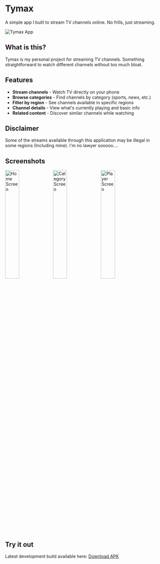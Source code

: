 # Tymax

A simple app I built to stream TV channels online. No frills, just streaming.

![Tymax App](https://tymax-screenshot.jpg)

## What is this?

Tymax is my personal project for streaming TV channels. Something straightforward to watch different channels without too much bloat.

## Features

- **Stream channels** - Watch TV directly on your phone
- **Browse categories** - Find channels by category (sports, news, etc.)
- **Filter by region** - See channels available in specific regions
- **Channel details** - View what's currently playing and basic info
- **Related content** - Discover similar channels while watching

## Disclaimer

Some of the streams available through this application may be illegal in some regions (Including mine). I'm no lawyer sooooo....

## Screenshots

<div>
    <img src="" width="30%" alt="Home Screen">
    <img src="" width="30%" alt="Category Screen">
    <img src="" width="30%" alt="Player Screen">
</div>

## Try it out

Latest development build available here:
[Download APK](https://github.com/yasufadhili/tymax/releases/download/v1.0.0/tymax_v0.0.1.apk)
